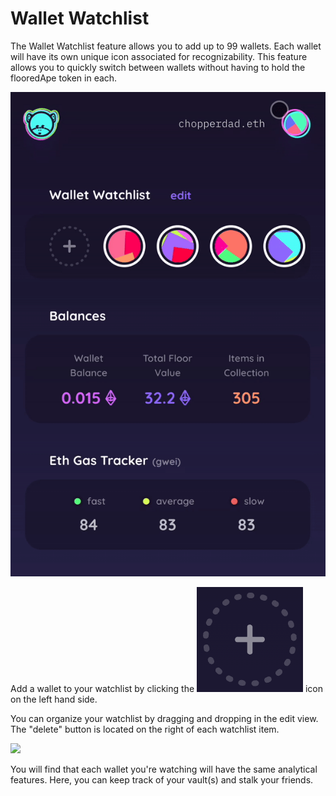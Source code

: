 # Wallet Watchlist

The Wallet Watchlist feature allows you to add up to 99 wallets. Each wallet will have its own unique icon associated for recognizability. This feature allows you to quickly switch between wallets without having to hold the flooredApe token in each.&#x20;

![](<../.gitbook/assets/ezgif.com-gif-maker (9).gif>)

Add a wallet to your watchlist by clicking the <img src="../.gitbook/assets/Screen Shot 2022-03-15 at 3.28.06 PM.png" alt="" data-size="line"> icon on the left hand side.

You can organize your watchlist by dragging and dropping in the edit view. The "delete" button is located on the right of each watchlist item.

![](<../.gitbook/assets/ezgif.com-gif-maker (7).gif>)

You will find that each wallet you're watching will have the same analytical features. Here, you can keep track of your vault(s) and stalk your friends.
